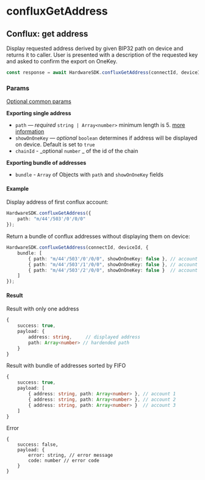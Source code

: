 # confluxGetAddress

## Conflux: get address

Display requested address derived by given BIP32 path on device and returns it to caller. User is presented with a description of the requested key and asked to confirm the export on OneKey.

```typescript
const response = await HardwareSDK.confluxGetAddress(connectId, deviceId, params)
```

### Params

[Optional common params](../common-params.md)

**Exporting single address**

* `path` — _required_ `string | Array<number>`  minimum length is 5. [more information](../path.md)
* `showOnOneKey` — _optional_ `boolean` determines if address will be displayed on device. Default is set to `true`
* `chainId` - _optional  `number` _ of the id of the chain

**Exporting bundle of addresses**

* `bundle` - `Array` of Objects with `path` and `showOnOneKey` fields

#### Example

Display address of first conflux account:

```typescript
HardwareSDK.confluxGetAddress({
    path: "m/44'/503'/0'/0/0"
});
```

Return a bundle of conflux addresses without displaying them on device:

```typescript
HardwareSDK.confluxGetAddress(connectId, deviceId, {
    bundle: [
        { path: "m/44'/503'/0'/0/0", showOnOneKey: false }, // account 1
        { path: "m/44'/503'/1'/0/0", showOnOneKey: false }, // account 2
        { path: "m/44'/503'/2'/0/0", showOnOneKey: false }  // account 3
    ]
});
```

#### Result

Result with only one address

```typescript
{
    success: true,
    payload: {
        address: string,     // displayed address
        path: Array<number> // hardended path
    }
}
```

Result with bundle of addresses sorted by FIFO

```typescript
{
    success: true,
    payload: [
        { address: string, path: Array<number> }, // account 1
        { address: string, path: Array<number> }, // account 2
        { address: string, path: Array<number> }  // account 3
    ]
}
```

Error

```
{
    success: false,
    payload: {
        error: string, // error message
        code: number // error code
    }
}
```
